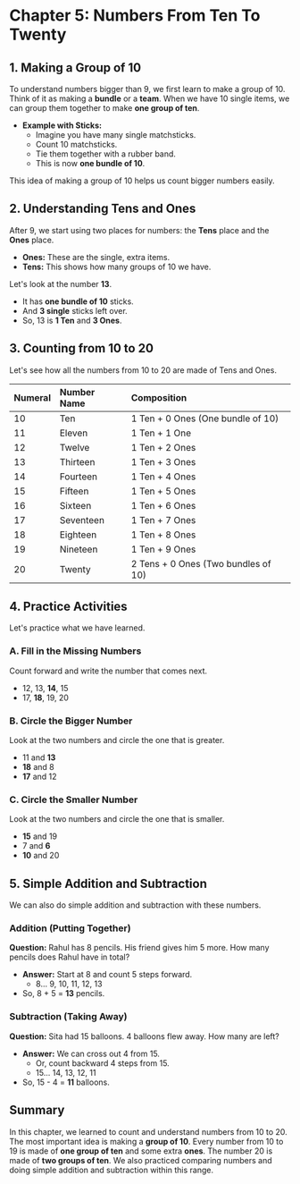# Chapter 5: Numbers From Ten To Twenty

## 1. Making a Group of 10

To understand numbers bigger than 9, we first learn to make a group of 10. Think of it as making a **bundle** or a **team**. When we have 10 single items, we can group them together to make **one group of ten**.

*   **Example with Sticks:**
    *   Imagine you have many single matchsticks.
    *   Count 10 matchsticks.
    *   Tie them together with a rubber band.
    *   This is now **one bundle of 10**.



This idea of making a group of 10 helps us count bigger numbers easily.

## 2. Understanding Tens and Ones

After 9, we start using two places for numbers: the **Tens** place and the **Ones** place.

*   **Ones:** These are the single, extra items.
*   **Tens:** This shows how many groups of 10 we have.

Let's look at the number **13**.
*   It has **one bundle of 10** sticks.
*   And **3 single** sticks left over.
*   So, 13 is **1 Ten** and **3 Ones**.



## 3. Counting from 10 to 20

Let's see how all the numbers from 10 to 20 are made of Tens and Ones.

| Numeral | Number Name | Composition |
| :------ | :---------- | :-------------------------------- |
| 10      | Ten         | 1 Ten + 0 Ones (One bundle of 10) |
| 11      | Eleven      | 1 Ten + 1 One                     |
| 12      | Twelve      | 1 Ten + 2 Ones                    |
| 13      | Thirteen    | 1 Ten + 3 Ones                    |
| 14      | Fourteen    | 1 Ten + 4 Ones                    |
| 15      | Fifteen     | 1 Ten + 5 Ones                    |
| 16      | Sixteen     | 1 Ten + 6 Ones                    |
| 17      | Seventeen   | 1 Ten + 7 Ones                    |
| 18      | Eighteen    | 1 Ten + 8 Ones                    |
| 19      | Nineteen    | 1 Ten + 9 Ones                    |
| 20      | Twenty      | 2 Tens + 0 Ones (Two bundles of 10) |

## 4. Practice Activities

Let's practice what we have learned.

### A. Fill in the Missing Numbers
Count forward and write the number that comes next.
*   12, 13, **14**, 15
*   17, **18**, 19, 20

### B. Circle the Bigger Number
Look at the two numbers and circle the one that is greater.
*   11 and **13**
*   **18** and 8
*   **17** and 12

### C. Circle the Smaller Number
Look at the two numbers and circle the one that is smaller.
*   **15** and 19
*   7 and **6**
*   **10** and 20

## 5. Simple Addition and Subtraction

We can also do simple addition and subtraction with these numbers.

### Addition (Putting Together)
**Question:** Rahul has 8 pencils. His friend gives him 5 more. How many pencils does Rahul have in total?

*   **Answer:** Start at 8 and count 5 steps forward.
    *   8... 9, 10, 11, 12, 13
*   So, 8 + 5 = **13** pencils.

### Subtraction (Taking Away)
**Question:** Sita had 15 balloons. 4 balloons flew away. How many are left?

*   **Answer:** We can cross out 4 from 15.
    *   Or, count backward 4 steps from 15.
    *   15... 14, 13, 12, 11
*   So, 15 - 4 = **11** balloons.

## Summary

In this chapter, we learned to count and understand numbers from 10 to 20. The most important idea is making a **group of 10**. Every number from 10 to 19 is made of **one group of ten** and some extra **ones**. The number 20 is made of **two groups of ten**. We also practiced comparing numbers and doing simple addition and subtraction within this range.
